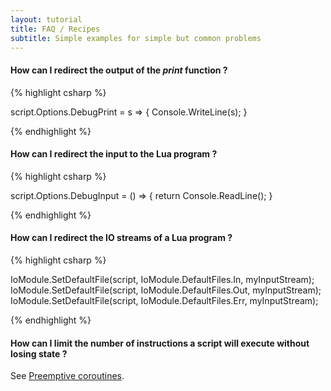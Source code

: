 ```yaml
---
layout: tutorial
title: FAQ / Recipes
subtitle: Simple examples for simple but common problems
---
```


#### How can I redirect the output of the *print* function ?

{% highlight csharp %}

script.Options.DebugPrint = s => { Console.WriteLine(s); }

{% endhighlight %}


#### How can I redirect the input to the Lua program ?

{% highlight csharp %}

script.Options.DebugInput = () => { return Console.ReadLine(); }

{% endhighlight %}


#### How can I redirect the IO streams of a Lua program ?

{% highlight csharp %}

IoModule.SetDefaultFile(script, IoModule.DefaultFiles.In, myInputStream);
IoModule.SetDefaultFile(script, IoModule.DefaultFiles.Out, myInputStream);
IoModule.SetDefaultFile(script, IoModule.DefaultFiles.Err, myInputStream);

{% endhighlight %}


#### How can I limit the number of instructions a script will execute without losing state ?

See <a href="coroutines.html#preemptive">Preemptive coroutines</a>.


